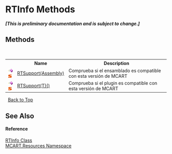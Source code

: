 # RTInfo Methods
 _**\[This is preliminary documentation and is subject to change.\]**_


## Methods
&nbsp;<table><tr><th></th><th>Name</th><th>Description</th></tr><tr><td>![Public method](media/pubmethod.gif "Public method")![Static member](media/static.gif "Static member")</td><td><a href="a9a5eafd-599b-7849-ee82-2aa4eb43a0fc">RTSupport(Assembly)</a></td><td>
Comprueba si el ensamblado es compatible con esta versión de MCART</td></tr><tr><td>![Public method](media/pubmethod.gif "Public method")![Static member](media/static.gif "Static member")</td><td><a href="7c51d2f6-b56e-4867-d240-bbe911a69f62">RTSupport(T)()</a></td><td>
Comprueba si el plugin es compatible con esta versión de MCART</td></tr></table>&nbsp;
<a href="#rtinfo-methods">Back to Top</a>

## See Also


#### Reference
<a href="9c30bd9a-73a2-58c3-e857-621b4a73d057">RTInfo Class</a><br /><a href="041b170e-5907-685d-b002-4dcd9adea31f">MCART.Resources Namespace</a><br />